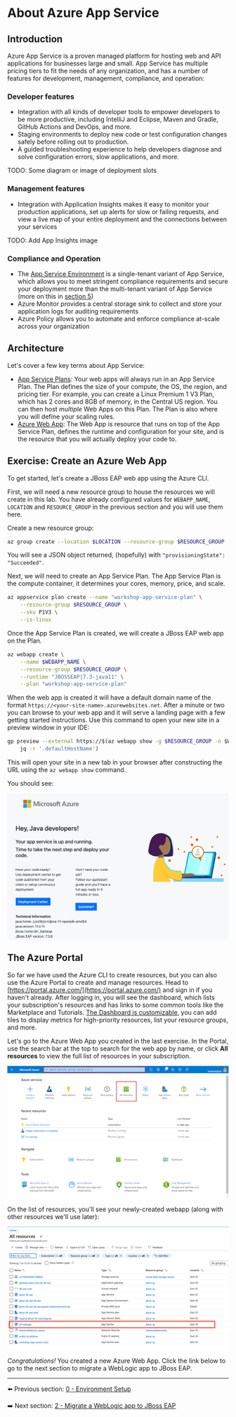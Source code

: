 # About Azure App Service

## Introduction

Azure App Service is a proven managed platform for hosting web and API applications for businesses large and small. App Service has multiple pricing tiers to fit the needs of any organization, and has a number of features for development, management, compliance, and operation:

### Developer features

- Integration with all kinds of developer tools to empower developers to be more productive, including IntelliJ and Eclipse, Maven and Gradle, GitHub Actions and DevOps, and more.
- Staging environments to deploy new code or test configuration changes safely before rolling out to production.
- A guided troubleshooting experience to help developers diagnose and solve configuration errors, slow applications, and more.

TODO: Some diagram or image of deployment slots

### Management features

- Integration with Application Insights makes it easy to monitor your production applications, set up alerts for slow or failing requests, and view a live map of your entire deployment and the connections between your services

TODO: Add App Insights image

### Compliance and Operation

- The [App Service Environment](https://docs.microsoft.com/azure/app-service/environment/intro) is a single-tenant variant of App Service, which allows you to meet stringent compliance requirements and secure your deployment more than the multi-tenant variant of App Service (more on this in [section 5](../instructions/5-app-service-environment.md))
- Azure Monitor provides a central storage sink to collect and store your application logs for auditing requirements
- Azure Policy allows you to automate and enforce compliance at-scale across your organization

## Architecture

Let's cover a few key terms about App Service:

- [App Service Plans](https://docs.microsoft.com/azure/app-service/overview-hosting-plans): Your web apps will always run in an App Service Plan. The Plan defines the size of your compute, the OS, the region, and pricing tier. For example, you can create a Linux Premium 1 V3 Plan, which has 2 cores and 8GB of memory, in the Central US region. You can then host *multiple* Web Apps on this Plan. The Plan is also where you will define your scaling rules.
- [Azure Web App](): The Web App is resource that runs on top of the App Service Plan, defines the runtime and configuration for your site, and is the resource that you will actually deploy your code to.

## Exercise: Create an Azure Web App

To get started, let's create a JBoss EAP web app using the Azure CLI.

First, we will need a new resource group to house the resources we will create in this lab. You have already configured values for `WEBAPP_NAME`, `LOCATION` and `RESOURCE_GROUP` in the previous section and you will use them here.

Create a new resource group:

```bash
az group create --location $LOCATION --resource-group $RESOURCE_GROUP
```

You will see a JSON object returned, (hopefully) with `"provisioningState": "Succeeded"`.

Next, we will need to create an App Service Plan. The App Service Plan is the compute container, it determines your cores, memory, price, and scale.

```bash
az appservice plan create --name "workshop-app-service-plan" \
    --resource-group $RESOURCE_GROUP \
    --sku P1V3 \
    --is-linux
```

Once the App Service Plan is created, we will create a JBoss EAP web app on the Plan.

```bash
az webapp create \
    --name $WEBAPP_NAME \
    --resource-group $RESOURCE_GROUP \
    --runtime "JBOSSEAP|7.3-java11" \
    --plan "workshop-app-service-plan"
```

When the web app is created it will have a default domain name of the format `https://<your-site-name>.azurewebsites.net`. After a minute or two you can browse to your web app and it will serve a landing page with a few getting started instructions. Use this command to open your new site in a preview window in your IDE:

```bash
gp preview --external https://$(az webapp show -g $RESOURCE_GROUP -n $WEBAPP_NAME |
    jq -r '.defaultHostName')
```

This will open your site in a new tab in your browser after constructing the URL using the `az webapp show` command.

You should see:

<img src="../img/1-landing.png" width=700 align=center>

## The Azure Portal

So far we have used the Azure CLI to create resources, but you can also use the Azure Portal to create and manage resources. Head to [https://portal.azure.com/](https://portal.azure.com/) and sign in if you haven't already. After logging in, you will see the dashboard, which lists your subscription's resources and has links to some common tools like the Marketplace and Tutorials. [The Dashboard is customizable](https://docs.microsoft.com/azure/azure-portal/azure-portal-dashboards), you can add tiles to display metrics for high-priority resources, list your resource groups, and more.

Let's go to the Azure Web App you created in the last exercise. In the Portal, use the search bar at the top to search for the web app by name, or click **All resources** to view the full list of resources in your subscription.

![The Azure Portal](../img/1-azure-dashboard.png)

On the list of resources, you'll see your newly-created webapp (along with other resources we'll use later):

![The Azure Portal](../img/1-allresources.png)

*Congratulations!* You created a new Azure Web App. Click the link below to go to the next section to migrate a WebLogic app to JBoss EAP.

---

⬅️ Previous section: [0 - Environment Setup](0-environment-setup.md)

➡️ Next section: [2 - Migrate a WebLogic app to JBoss EAP](2-migrate-weblogic-to-jboss.md)